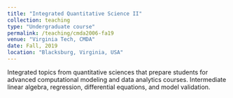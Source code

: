 ```yaml
---
title: "Integrated Quantitative Science II"
collection: teaching
type: "Undergraduate course"
permalink: /teaching/cmda2006-fa19
venue: "Virginia Tech, CMDA"
date: Fall, 2019
location: "Blacksburg, Virginia, USA"
---
```


Integrated topics from quantitative sciences that prepare students for advanced computational modeling and data analytics courses.  Intermediate linear algebra, regression, differential equations, and model validation.
